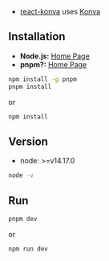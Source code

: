 - [react-konva](https://github.com/konvajs/react-konva/blob/master/README.md) uses [Konva](https://konvajs.org/) 

## Installation

- **Node.js:**  [Home Page](https://nodejs.org) 
- **pnpm?:**  [Home Page](https://pnpm.io/zh/)

```bash
npm install -g pnpm
pnpm install
```
or
```bash
npm install
```

## Version

- node: >=v14.17.0
```bash
node -v 
```

## Run

```bash
pnpm dev
```
or

```bash
npm run dev
```
